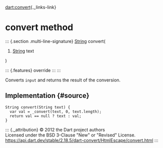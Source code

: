 [dart:convert](../../dart-convert/dart-convert-library){._links-link}

convert method
==============

::: {.section .multi-line-signature}
[String](../../dart-core/string-class) convert(

1.  [String](../../dart-core/string-class) text

)

::: {.features}
override
:::
:::

Converts `input` and returns the result of the conversion.

Implementation {#source}
--------------

``` {.language-dart data-language="dart"}
String convert(String text) {
  var val = _convert(text, 0, text.length);
  return val == null ? text : val;
}
```

::: {._attribution}
© 2012 the Dart project authors\
Licensed under the BSD 3-Clause \"New\" or \"Revised\" License.\
<https://api.dart.dev/stable/2.18.5/dart-convert/HtmlEscape/convert.html>
:::
